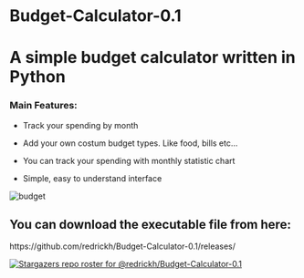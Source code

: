 # Budget-Calculator-0.1
<h1>A simple budget calculator written in Python</h1>

<h3>Main Features:</h3>

- Track your spending by month
 
- Add your own costum budget types. Like food, bills etc...
 
- You can track your spending with monthly statistic chart
 
- Simple, easy to understand interface


![budget](https://user-images.githubusercontent.com/104272075/168450174-beff588f-b39c-446f-9a1e-38071bf653fb.JPG)

<h2>You can download the executable file from here:</h2>
https://github.com/redrickh/Budget-Calculator-0.1/releases/

[![Stargazers repo roster for @redrickh/Budget-Calculator-0.1](https://reporoster.com/stars/redrickh/Budget-Calculator-0.1)](https://github.com/redrickh/Budget-Calculator-0.1/stargazers)
